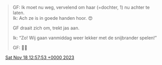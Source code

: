 > GF: Ik moet nu weg, vervelend om haar \(\=dochter, 1\) nu achter te laten\.  
> Ik: Ach ze is in goede handen hoor\. 😍  
>   
> GF draait zich om, trekt jas aan\.  
>   
> Ik: “Zo\! Wij gaan vanmiddag weer lekker met de snijbrander spelen\!”  
>   
> GF: 😵‍💫

<img src="../../media/tweet.ico" width="12" /> [Sat Nov 18 12:57:53 +0000 2023](https://twitter.com/DromerDenker/status/1725860880003330292)